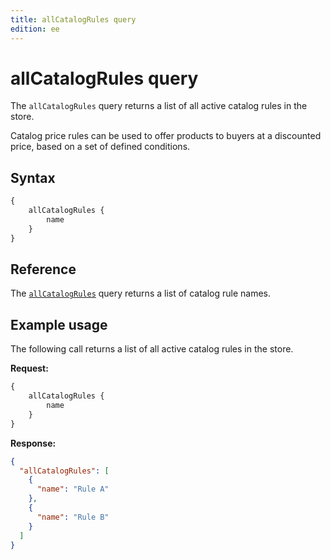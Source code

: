 ```yaml
---
title: allCatalogRules query
edition: ee
---
```


# allCatalogRules query

The `allCatalogRules` query returns a list of all active catalog rules in the store.

Catalog price rules can be used to offer products to buyers at a discounted price, based on a set of defined conditions.

## Syntax

```graphql
{
    allCatalogRules {
        name
    }
}
```

## Reference

The [`allCatalogRules`](https://developer.adobe.com/commerce/webapi/graphql-api/index.html#query-allCatalogRules) query returns a list of catalog rule names.

## Example usage

The following call returns a list of all active catalog rules in the store.

**Request:**

```graphql
{
    allCatalogRules {
        name
    }
}
```

**Response:**

```json
{
  "allCatalogRules": [
    {
      "name": "Rule A"
    },
    {
      "name": "Rule B"
    }
  ]
}
```
